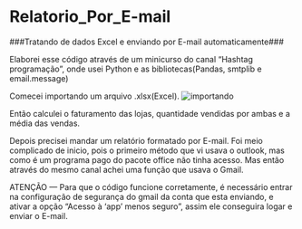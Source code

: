 # Relatorio_Por_E-mail
###Tratando de dados Excel e enviando por E-mail automaticamente###

Elaborei esse código através de um minicurso do canal “Hashtag programação”, onde usei Python e as bibliotecas(Pandas, smtplib e email.message)

Comecei importando um arquivo .xlsx(Excel). 
![importando](https://user-images.githubusercontent.com/68728828/147603592-64efb172-969f-4959-be83-b3dbd27fe6e6.jpg)

Então calculei o faturamento das lojas, quantidade vendidas por ambas e a média das vendas. 

Depois precisei mandar um relatório formatado por E-mail. Foi meio complicado de inicio, pois o primeiro método que vi usava o outlook, mas como é um programa pago do pacote office não tinha acesso. Mas então através do mesmo canal achei uma função que usava o Gmail.

ATENÇÃO — Para que o código funcione corretamente, é necessário entrar na configuração de segurança do gmail da conta que esta enviando, e ativar a opção “Acesso à ‘app’ menos seguro”, assim ele conseguira logar e enviar o E-mail.
